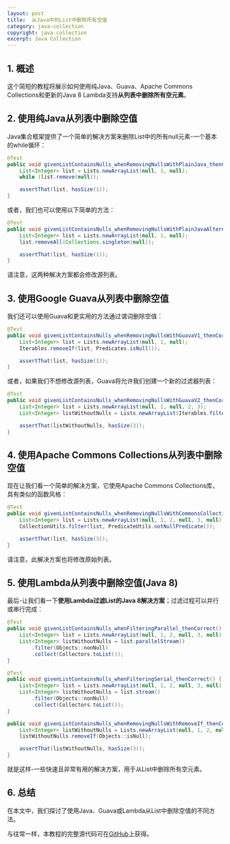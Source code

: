 ```yaml
---
layout: post
title:  从Java中的List中删除所有空值
category: java-collection
copyright: java-collection
excerpt: Java Collection
---
```


## 1. 概述

这个简短的教程将展示如何使用纯Java、Guava、Apache Commons Collections和更新的Java 8 Lambda支持**从列表中删除所有空元素**。

## 2. 使用纯Java从列表中删除空值

Java集合框架提供了一个简单的解决方案来删除List中的所有null元素-一个基本的while循环：

```java
@Test
public void givenListContainsNulls_whenRemovingNullsWithPlainJava_thenCorrect() {
    List<Integer> list = Lists.newArrayList(null, 1, null);
    while (list.remove(null));

    assertThat(list, hasSize(1));
}
```

或者，我们也可以使用以下简单的方法：

```java
@Test
public void givenListContainsNulls_whenRemovingNullsWithPlainJavaAlternative_thenCorrect() {
    List<Integer> list = Lists.newArrayList(null, 1, null);
    list.removeAll(Collections.singleton(null));

    assertThat(list, hasSize(1));
}
```

请注意，这两种解决方案都会修改源列表。

## 3. 使用Google Guava从列表中删除空值

我们还可以使用Guava和更实用的方法通过谓词删除空值：

```java
@Test
public void givenListContainsNulls_whenRemovingNullsWithGuavaV1_thenCorrect() {
    List<Integer> list = Lists.newArrayList(null, 1, null);
    Iterables.removeIf(list, Predicates.isNull());

    assertThat(list, hasSize(1));
}
```

或者，如果我们不想修改源列表，Guava将允许我们创建一个新的过滤器列表：

```java
@Test
public void givenListContainsNulls_whenRemovingNullsWithGuavaV2_thenCorrect() {
    List<Integer> list = Lists.newArrayList(null, 1, null, 2, 3);
    List<Integer> listWithoutNulls = Lists.newArrayList(Iterables.filter(list, Predicates.notNull()));

    assertThat(listWithoutNulls, hasSize(3));
}
```

## 4. 使用Apache Commons Collections从列表中删除空值

现在让我们看一个简单的解决方案，它使用Apache Commons Collections库，具有类似的函数风格：

```java
@Test
public void givenListContainsNulls_whenRemovingNullsWithCommonsCollections_thenCorrect() {
    List<Integer> list = Lists.newArrayList(null, 1, 2, null, 3, null);
    CollectionUtils.filter(list, PredicateUtils.notNullPredicate());

    assertThat(list, hasSize(3));
}
```

请注意，此解决方案也将修改原始列表。

## 5. 使用Lambda从列表中删除空值(Java 8)

最后-让我们看一下**使用Lambda过滤List的Java 8解决方案**；过滤过程可以并行或串行完成：

```java
@Test
public void givenListContainsNulls_whenFilteringParallel_thenCorrect() {
    List<Integer> list = Lists.newArrayList(null, 1, 2, null, 3, null);
    List<Integer> listWithoutNulls = list.parallelStream()
        .filter(Objects::nonNull)
        .collect(Collectors.toList());
}

@Test
public void givenListContainsNulls_whenFilteringSerial_thenCorrect() {
    List<Integer> list = Lists.newArrayList(null, 1, 2, null, 3, null);
    List<Integer> listWithoutNulls = list.stream()
        .filter(Objects::nonNull)
        .collect(Collectors.toList());
}

public void givenListContainsNulls_whenRemovingNullsWithRemoveIf_thenCorrect() {
    List<Integer> listWithoutNulls = Lists.newArrayList(null, 1, 2, null, 3, null);
    listWithoutNulls.removeIf(Objects::isNull);

    assertThat(listWithoutNulls, hasSize(3));
}
```

就是这样-一些快速且非常有用的解决方案，用于从List中删除所有空元素。

## 6. 总结

在本文中，我们探讨了使用Java、Guava或Lambda从List中删除空值的不同方法。

与往常一样，本教程的完整源代码可在[GitHub](https://github.com/tuyucheng7/taketoday-tutorial4j/tree/master/java-core-modules/java-collections-list-1)上获得。